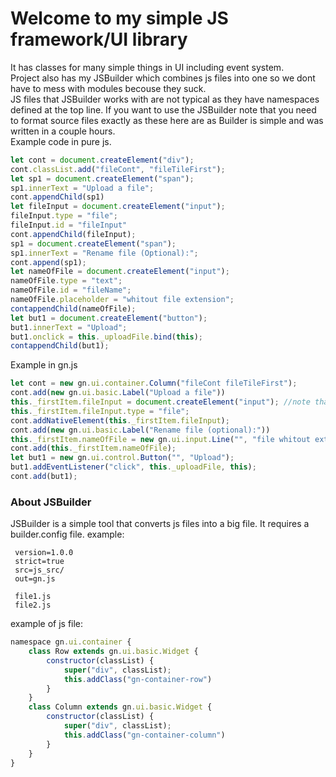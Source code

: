 # Welcome to my simple JS framework/UI library
It has classes for many simple things in UI including event system.<br/>
Project also has my JSBuilder which combines js files into one so we dont have to mess with modules becouse they suck.<br/>
JS files that JSBuilder works with are not typical as they have namespaces defined at the top line.
If you want to use the JSBuilder note that you need to format source files exactly as these here are as Builder is simple and was written in a couple hours.</br>
Example code in pure js.
```js
let cont = document.createElement("div");
cont.classList.add("fileCont", "fileTileFirst");
let sp1 = document.createElement("span");
sp1.innerText = "Upload a file";
cont.appendChild(sp1)
let fileInput = document.createElement("input");
fileInput.type = "file";
fileInput.id = "fileInput"
cont.appendChild(fileInput);
sp1 = document.createElement("span");
sp1.innerText = "Rename file (Optional):";
cont.append(sp1);
let nameOfFile = document.createElement("input");
nameOfFile.type = "text";
nameOfFile.id = "fileName";
nameOfFile.placeholder = "whitout file extension";
contappendChild(nameOfFile);
let but1 = document.createElement("button");
but1.innerText = "Upload";
but1.onclick = this._uploadFile.bind(this);
contappendChild(but1);
```
Example in gn.js
```js
let cont = new gn.ui.container.Column("fileCont fileTileFirst");
cont.add(new gn.ui.basic.Label("Upload a file"))
this._firstItem.fileInput = document.createElement("input"); //note that file imput is not yet implemented so we add it via addNativeElement()
this._firstItem.fileInput.type = "file";
cont.addNativeElement(this._firstItem.fileInput);
cont.add(new gn.ui.basic.Label("Rename file (optional):"))
this._firstItem.nameOfFile = new gn.ui.input.Line("", "file whitout extension");
cont.add(this._firstItem.nameOfFile);
let but1 = new gn.ui.control.Button("", "Upload");
but1.addEventListener("click", this._uploadFile, this);
cont.add(but1);
```
### About JSBuilder
JSBuilder is a simple tool that converts js files into a big file. It requires a builder.config file. example:
```
 version=1.0.0
 strict=true
 src=js_src/
 out=gn.js

 file1.js
 file2.js
```
example of js file:
```js
namespace gn.ui.container {
    class Row extends gn.ui.basic.Widget {
        constructor(classList) {
            super("div", classList);
            this.addClass("gn-container-row")
        }
    }
    class Column extends gn.ui.basic.Widget {
        constructor(classList) {
            super("div", classList);
            this.addClass("gn-container-column")
        }
    }
}
```
